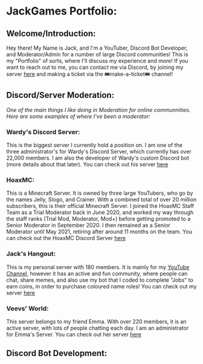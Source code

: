 # JackGames Portfolio:

## Welcome/Introduction:

Hey there! My Name is Jack, and I'm a YouTuber, Discord Bot Developer, and Moderator/Admin for a number of large Discord communities! This is my "Portfolio" of sorts, where I'll discuss my experience and more! If you want to reach out to me, you can contact me via Discord, by joining my server [here](https://discord.gg/2thPqQWJsR) and making a ticket via the 🎟make-a-ticket🎟 channel!

## Discord/Server Moderation:

_One of the main things I like doing in Moderation for online communnities. Here are some examples of where I've been a moderator:_


### Wardy's Discord Server:

This is the biggest server I currently hold a position on. I am one of the three administrator's for Wardy's Discord Server, which currently has over 22,000 members. I am also the developer of Wardy's custom Discord bot (more details about that later). You can check out his server [here](https://discord.gg/Zn7T36EKK5)

### HoaxMC:

This is a Minecraft Server. It is owned by three large YouTubers, who go by the names Jelly, Slogo, and Crainer. With a combined total of over 20 million subscribers, this is their official Minecraft Server. I joined the HoaxMC Staff Team as a Trial Moderator back in June 2020, and worked my way through the staff ranks (Trial Mod, Moderator, Mod+) before getting promoted to a Senior Moderator in September 2020. I then remained as a Senior Moderator until May 2021, retiring after around 11 months on the team. You can check out the HoaxMC Discord Server [here](https://hoaxmc.com/discord)

### Jack's Hangout:

This is my personal server with 180 members. It is mainly for my [YouTube Channel](https://youtube.com/JackGamesAndReviews), however it has an active and fun community, where people can chat, share memes, and also use my bot that I coded to complete "Jobs" to earn coins, in order to purchase coloured name roles! You can check out my server [here](https://discord.gg/2thPqQWJsR)

### Veevs' World:

This server belongs to my friend Emma. With over 220 members, it is an active server, with lots of people chatting each day. I am an administrator for Emma's Server. You can check out her server [here](https://discord.gg/sQvTCZh3UX)

## Discord Bot Development:
